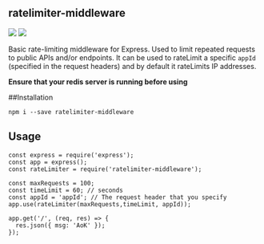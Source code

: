 ## ratelimiter-middleware

![](https://img.shields.io/badge/npm-v1.0.0-brightgreen)
![](https://img.shields.io/badge/middleware-rate%20limit-blue)

Basic rate-limiting middleware for Express. Used to limit repeated requests to public APIs and/or endpoints. It can be used to rateLimit a specific `appId` (specified in the request headers) and by default it rateLimits IP addresses.

**Ensure that your redis server is running before using**

##Installation 

`npm i --save ratelimiter-middleware`

## Usage

```
const express = require('express');
const app = express();
const rateLimiter = require('ratelimiter-middleware');

const maxRequests = 100;
const timeLimit = 60; // seconds
const appId = 'appId'; // The request header that you specify
app.use(rateLimiter(maxRequests,timeLimit, appId));

app.get('/', (req, res) => {
  res.json({ msg: 'AoK' });
});

```